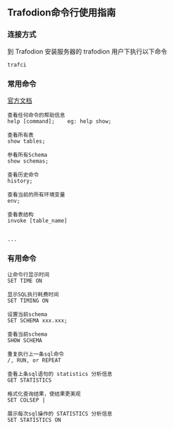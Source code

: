 ## Trafodion命令行使用指南

### 连接方式
到 Trafodion 安装服务器的 trafodion 用户下执行以下命令
```
trafci
```

### 常用命令
[官方文档](http://trafodion.apache.org/docs/command_interface/index.html#commands)

```
查看任何命令的帮助信息
help [command];    eg: help show;

查看所有表
show tables;

参看所有Schema
show schemas;

查看历史命令
history;

查看当前的所有环境变量
env;

查看表结构
invoke [table_name]


...
```

### 有用命令
```
让命令行显示时间
SET TIME ON

显示SQL执行耗费时间
SET TIMING ON

设置当前schema
SET SCHEMA xxx.xxx;

查看当前schema
SHOW SCHEMA

重复执行上一条sql命令
/, RUN, or REPEAT

查看上条sql语句的 statistics 分析信息
GET STATISTICS

格式化查询结果，使结果更美观
SET COLSEP |

展示每次sql操作的 STATISTICS 分析信息
SET STATISTICS ON
```
